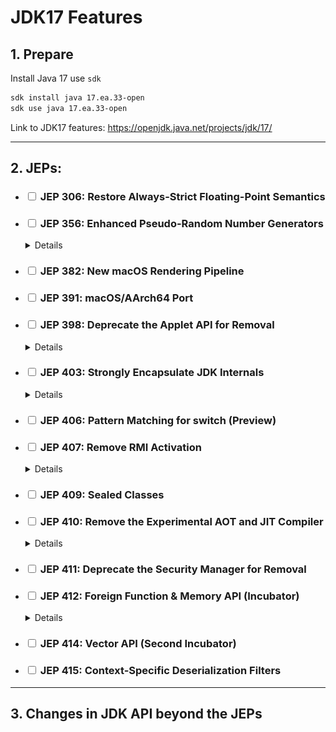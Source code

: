 # JDK17 Features

## 1. Prepare

Install Java 17 use `sdk`

```bash
sdk install java 17.ea.33-open
sdk use java 17.ea.33-open
```

Link to JDK17 features: https://openjdk.java.net/projects/jdk/17/

---

## 2. JEPs:

<ul>
    <li><h3><input type="checkbox"> JEP 306: Restore Always-Strict Floating-Point Semantics</h3></li>
    <li><h3><input type="checkbox"> JEP 356: Enhanced Pseudo-Random Number Generators</h3>
<details>
  <summary>Details</summary>
  <div style="width: 50%" markdown="1">

![](./src/main/resources/PRNG_1.png)
  </div>

![](./src/main/resources/PRNG_2.png)
</details>
</li>
    <li><h3><input type="checkbox"> JEP 382: New macOS Rendering Pipeline</h3></li>
    <li><h3><input type="checkbox"> JEP 391: macOS/AArch64 Port</h3></li>
    <li><h3><input type="checkbox"> JEP 398: Deprecate the Applet API for Removal</h3>
<details>
  <summary>Details</summary>

Deprecate, for removal, these classes and interfaces of the standard Java API:
```
  - java.applet.Applet
  - java.applet.AppletStub
  - java.applet.AppletContext
  - java.applet.AudioClip
  - javax.swing.JApplet
  - java.beans.AppletInitializer
```
</details>
</li>
    <li><h3><input type="checkbox"> JEP 403: Strongly Encapsulate JDK Internals</h3>
<details>
  <summary>Details</summary>

A list of the packages affected is available here: https://cr.openjdk.java.net/~mr/jigsaw/jdk8-packages-strongly-encapsulated

Some exported com.sun APIs:

- The Compiler Tree API in the ``jdk.compiler`` module,
- The HTTP Server API in the ``jdk.httpserver`` module,
- The SCTP API in the ``jdk.sctp`` module, and
- JDK-specific extensions to the NIO API in the ``com.sun.nio.file`` package of the ``jdk.unsupported`` module.

</details>
</li>
    <li><h3><input type="checkbox"> JEP 406: Pattern Matching for switch (Preview)</h3></li>
    <li><h3><input type="checkbox"> JEP 407: Remove RMI Activation</h3>

<details>
  <summary>Details</summary>

- Remove the java.rmi.activation package from the Java SE API specification 
- Update the RMI Specification to remove mentions of RMI Activation 
- Remove the JDK library code that implements the RMI Activation mechanism 
- Remove the JDK regression tests for the RMI Activation mechanism 
- Remove the JDK's rmid activation daemon and its documenation

</details>
</li>
    <li><h3><input type="checkbox"> JEP 409: Sealed Classes</h3>
</li>
    <li><h3><input type="checkbox"> JEP 410: Remove the Experimental AOT and JIT Compiler</h3>
<details>
  <summary>Details</summary>

Remove three JDK modules:

- `jdk.aot` (the jaotc tool) 
- `jdk.internal.vm.compiler` (the Graal compiler)
- `jdk.internal.vm.compiler.management` (Graal's MBean)

</details>
</li>
    <li><h3><input type="checkbox"> JEP 411: Deprecate the Security Manager for Removal</h3></li>
    <li><h3><input type="checkbox"> JEP 412: Foreign Function & Memory API (Incubator)</h3>
<details>
  <summary>Details</summary>

The Foreign Function & Memory API (FFM API) defines classes and interfaces so that client code in libraries and applications can:

- Allocate foreign memory (`MemorySegment`, `MemoryAddress`, and `SegmentAllocator`)
- Manipulate and access structured foreign memory (`MemoryLayout`, `MemoryHandles`, and `MemoryAccess`)
- Manage the lifecycle of foreign resources (`ResourceScope`)
- Call foreign functions (`SymbolLookup` and `CLinker`).

</details>
</li>
    <li><h3><input type="checkbox"> JEP 414: Vector API (Second Incubator)</h3></li>
    <li><h3><input type="checkbox"> JEP 415: Context-Specific Deserialization Filters</h3></li>
</ul>



---

## 3. Changes in JDK API beyond the JEPs 
